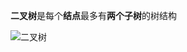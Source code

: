 **二叉树**是每个**结点**最多有**两个子树**的树结构

![二叉树](https://gss2.bdstatic.com/-fo3dSag_xI4khGkpoWK1HF6hhy/baike/c0%3Dbaike80%2C5%2C5%2C80%2C26/sign=fc0ad608e6c4b7452099bf44ae957572/9213b07eca806538fa88f4329adda144ad3482b5.jpg "二叉树")
